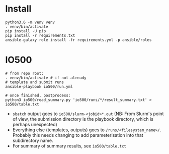 
# Install

```
python3.6 -m venv venv
. venv/bin/activate
pip install -U pip
pip install -r requirements.txt
ansible-galaxy role install -fr requirements.yml -p ansible/roles
```

# IO500


```
# from repo root:
. venv/bin/activate # if not already
# template and submit runs
ansible-playbook io500/run.yml

# once finished, postprocess:
python3 io500/read_summary.py 'io500/runs/*/result_summary.txt' > io500/table.txt
```

- `sbatch` output goes to `io500/slurm-<jobid>*.out` (NB: From Slurm's point of view, the submission directory is the playbook directory, which is perhaps unexpected)
- Everything else (templates, outputs) goes to `/runs/<filesystem_name>/`. Probably this needs changing to add parameterisation into that subdirectory name.
- For summary of summary results, see `io500/table.txt`
